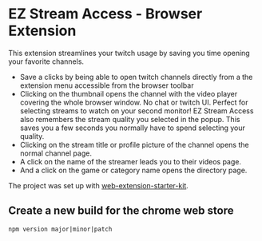 # EZ Stream Access - Browser Extension

This extension streamlines your twitch usage by saving you time opening your favorite channels.

-   Save a clicks by being able to open twitch channels directly from a the extension menu accessible from the browser toolbar
-   Clicking on the thumbnail opens the channel with the video player covering the whole browser window. No chat or twitch UI. Perfect for selecting streams to watch on your second monitor! EZ Stream Access also remembers the stream quality you selected in the popup. This saves you a few seconds you normally have to spend selecting your quality.
-   Clicking on the stream title or profile picture of the channel opens the normal channel page.
-   A click on the name of the streamer leads you to their videos page.
-   And a click on the game or category name opens the directory page.

The project was set up with [web-extension-starter-kit](https://github.com/stateful/web-extension-starter-kit).

## Create a new build for the chrome web store

```
npm version major|minor|patch
```

